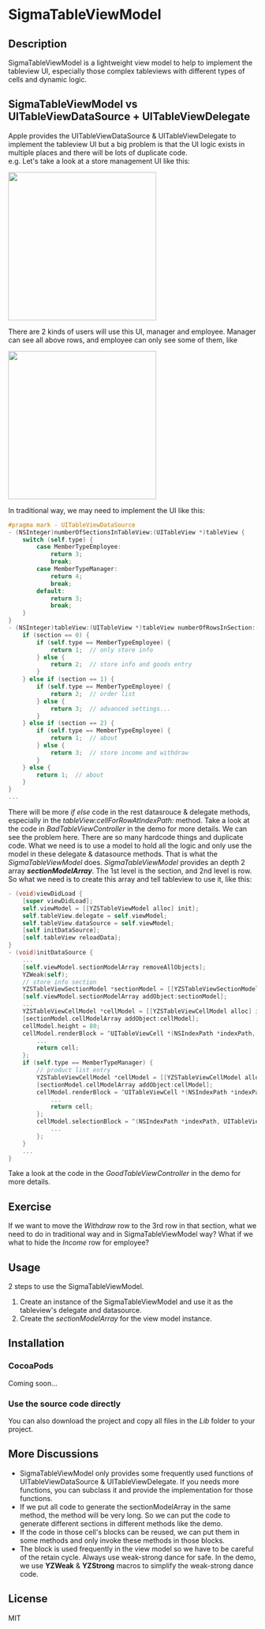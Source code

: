# SigmaTableViewModel

## Description

SigmaTableViewModel is a lightweight view model to help to implement the tableview UI, especially those complex tableviews with different types of cells and dynamic logic.

## SigmaTableViewModel vs UITableViewDataSource + UITableViewDelegate
Apple provides the UITableViewDataSource & UITableViewDelegate to implement the tableview UI but a big problem is that the UI logic exists in multiple places and there will be lots of duplicate code.  
e.g. Let's take a look at a store management UI like this:

<img src="https://github.com/youzan/SigmaTableViewModel/blob/master/images/manager.png" width="300">

There are 2 kinds of users will use this UI, manager and employee. Manager can see all above rows, and employee can only see some of them, like

<img src="https://github.com/youzan/SigmaTableViewModel/blob/master/images/employee.png" width="300">


In traditional way, we may need to implement the UI like this:
```objective-c
#pragma mark - UITableViewDataSource
- (NSInteger)numberOfSectionsInTableView:(UITableView *)tableView {
    switch (self.type) {
        case MemberTypeEmployee:
            return 3;
            break;
        case MemberTypeManager:
            return 4;
            break;
        default:
            return 3;
            break;
    }
}
- (NSInteger)tableView:(UITableView *)tableView numberOfRowsInSection:(NSInteger)section {
    if (section == 0) {
        if (self.type == MemberTypeEmployee) {
            return 1;  // only store info
        } else {
            return 2;  // store info and goods entry
        }
    } else if (section == 1) {
        if (self.type == MemberTypeEmployee) {
            return 2;  // order list
        } else {
            return 3;  // advanced settings...
        }
    } else if (section == 2) {
        if (self.type == MemberTypeEmployee) {
            return 1;  // about
        } else {
            return 3;  // store income and withdraw
        }
    } else {
        return 1;  // about
    }
}
... 
```

There will be more *if else* code in the rest datasrouce & delegate methods, especially in the *tableView:cellForRowAtIndexPath:* method. Take a look at the code in *BadTableViewController* in the demo for more details. 
We can see the problem here. There are so many hardcode things and duplicate code. What we need is to use a model to hold all the logic and only use the model in these delegate & datasource methods.  That is what the *SigmaTableViewModel* does.
*SigmaTableViewModel* provides an depth 2 array ***sectionModelArray***. The 1st level is the section, and 2nd level is row. So what we need is to create this array and tell tableview to use it, like this:

```objective-c
- (void)viewDidLoad {
    [super viewDidLoad];
    self.viewModel = [[YZSTableViewModel alloc] init];
    self.tableView.delegate = self.viewModel;
    self.tableView.dataSource = self.viewModel;
    [self initDataSource];
    [self.tableView reloadData];
}
- (void)initDataSource {
    ...
    [self.viewModel.sectionModelArray removeAllObjects];
    YZWeak(self);
    // store info section
    YZSTableViewSectionModel *sectionModel = [[YZSTableViewSectionModel alloc] init];
    [self.viewModel.sectionModelArray addObject:sectionModel];
    ...
    YZSTableViewCellModel *cellModel = [[YZSTableViewCellModel alloc] init];
    [sectionModel.cellModelArray addObject:cellModel];
    cellModel.height = 80;
    cellModel.renderBlock = ^UITableViewCell *(NSIndexPath *indexPath, UITableView *tableView) {
        ...
        return cell;
    };
    if (self.type == MemberTypeManager) {
        // product list entry
        YZSTableViewCellModel *cellModel = [[YZSTableViewCellModel alloc] init];
        [sectionModel.cellModelArray addObject:cellModel];
        cellModel.renderBlock = ^UITableViewCell *(NSIndexPath *indexPath, UITableView *tableView) {
            ...
            return cell;
        };
        cellModel.selectionBlock = ^(NSIndexPath *indexPath, UITableView *tableView) {
            ...
        };
    }
    ...
}
```
Take a look at the code in the *GoodTableViewController* in the demo for more details.  


## Exercise
If we want to move the *Withdraw* row to the 3rd row in that section, what we need to do in traditional way and in SigmaTableViewModel way? What if we what to hide the *Income* row for employee? 

## Usage 
2 steps to use the SigmaTableViewModel.

 1. Create an instance of the SigmaTableViewModel and use it as the tableview's delegate and datasource.
 2. Create the *sectionModelArray* for the view model instance.

## Installation
### CocoaPods
Coming soon...

### Use the source code directly
You can also download the project and copy all files in the *Lib* folder to your project.

## More Discussions
 - SigmaTableViewModel only provides some frequently used functions of UITableViewDataSource & UITableViewDelegate. If you needs more functions, you can subclass it and provide the implementation for those functions. 
 - If we put all code to generate the sectionModelArray in the same method, the method will be very long. So we can put the code to generate different sections in different methods like the demo. 
 - If the code in those cell's blocks can be reused,  we can put them in some methods and only invoke these methods in those blocks.
 - The block is used frequently in the view model so we have to be careful of the retain cycle. Always use weak-strong dance for safe. In the demo, we use **YZWeak** & **YZStrong** macros to simplify the weak-strong dance code.

## License
MIT 